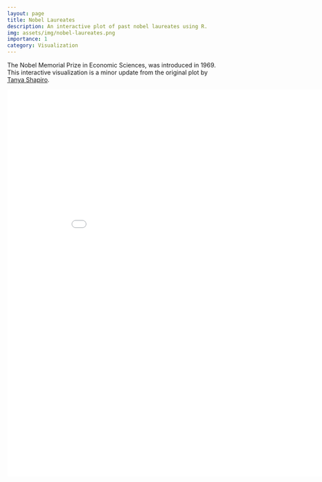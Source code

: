 ```yaml
---
layout: page
title: Nobel Laureates
description: An interactive plot of past nobel laureates using R.
img: assets/img/nobel-laureates.png
importance: 1
category: Visualization
---
```


The Nobel Memorial Prize in Economic Sciences, was introduced in 1969. This interactive visualization is a minor update from the original plot by [Tanya Shapiro](https://twitter.com/tanya_shapiro).

<!-- {% if theme == "dark" %}
<iframe src="../../assets/apps/nobel-square-dark.html" width="800" height="600" frameBorder="0"></iframe>
{% else %}
<iframe src="../../assets/apps/nobel-square.html" width="800" height="600" frameBorder="0"></iframe>
{% endif %} -->

<!-- <iframe allowtransparency="true" style="background-color: #000000;" src="../../assets/apps/nobel-square-dark.html" width="800" height="600" frameBorder="0"></iframe> -->
<iframe src="../../assets/apps/nobel-square.html" width="900" height="900" frameBorder="0"></iframe>
